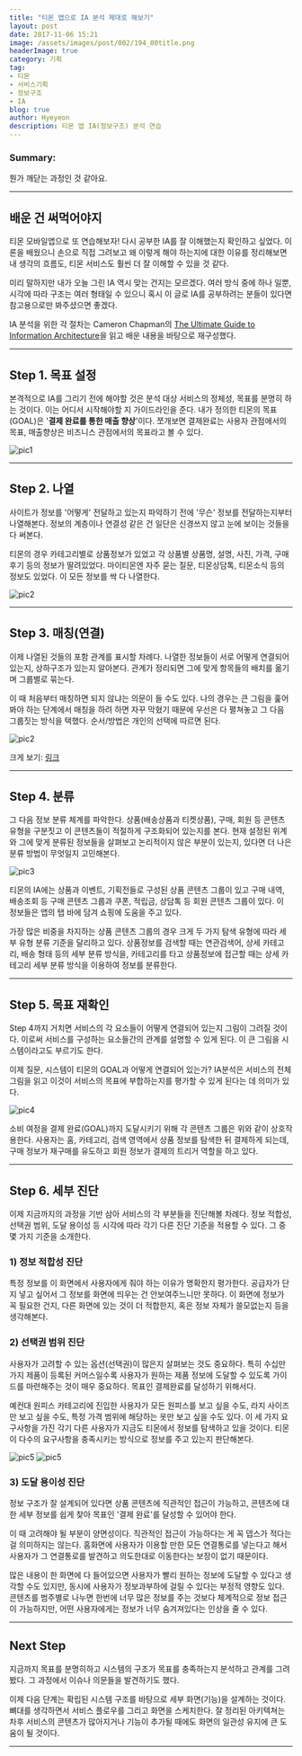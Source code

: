 ```yaml
---
title: "티몬 앱으로 IA 분석 제대로 해보기"
layout: post
date: 2017-11-06 15:21
image: /assets/images/post/002/194_00title.png
headerImage: true
category: 기획
tag:
- 티몬
- 서비스기획
- 정보구조
- IA
blog: true
author: Hyeyeon
description: 티몬 앱 IA(정보구조) 분석 연습
---
```


### Summary:

뭔가 깨닫는 과정인 것 같아요.

---

## 배운 건 써먹어야지

티몬 모바일앱으로 또 연습해보자! 다시 공부한 IA를 잘 이해했는지 확인하고 싶었다. 이론을 배웠으니 손으로 직접 그려보고 왜 이렇게 해야 하는지에 대한 이유를 정리해보면 내 생각의 흐름도, 티몬 서비스도 훨씬 더 잘 이해할 수 있을 것 같다.

미리 말하지만 내가 오늘 그린 IA 역시 맞는 건지는 모르겠다. 여러 방식 중에 하나 일뿐, 시각에 따라 구조는 여러 형태일 수 있으니 혹시 이 글로 IA를 공부하려는 분들이 있다면 참고용으로만 봐주셨으면 좋겠다.

IA 분석을 위한 각 절차는 Cameron Chapman의 [The Ultimate Guide to Information Architecture](https://www.webdesignerdepot.com/2015/02/the-ultimate-guide-to-information-architecture/)을 읽고 배운 내용을 바탕으로 재구성했다.

---

## Step 1. 목표 설정

본격적으로 IA를 그리기 전에 해야할 것은 분석 대상 서비스의 정체성, 목표를 분명히 하는 것이다. 이는 어디서 시작해야할 지 가이드라인을 준다. 내가 정의한 티몬의 목표(GOAL)은 '**결제 완료를 통한 매출 향상**'이다. 쪼개보면 결제완료는 사용자 관점에서의 목표, 매출향상은 비즈니스 관점에서의 목표라고 볼 수 있다.

![pic1](/assets/images/post/002/194_01.png)

---

## Step 2. 나열

사이트가 정보를 '어떻게' 전달하고 있는지 파악하기 전에 '무슨' 정보를 전달하는지부터 나열해본다. 정보의 계층이나 연결성 같은 건 일단은 신경쓰지 않고 눈에 보이는 것들을 다 써본다.

티몬의 경우 카테고리별로 상품정보가 있었고 각 상품별 상품명, 설명, 사진, 가격, 구매후기 등의 정보가 딸려있었다. 마이티몬엔 자주 묻는 질문, 티몬상담톡, 티몬소식 등의 정보도 있었다. 이 모든 정보를 싹 다 나열한다.

![pic2](/assets/images/post/002/194_02.png)

---

## Step 3. 매칭(연결)

이제 나열된 것들의 포함 관계를 표시할 차례다. 나열한 정보들이 서로 어떻게 연결되어 있는지, 상하구조가 있는지 알아본다. 관계가 정리되면 그에 맞게 항목들의 배치를 옮기며 그룹별로 묶는다.

이 때 처음부터 매칭하면 되지 않냐는 의문이 들 수도 있다. 나의 경우는 큰 그림을 훑어봐야 하는 단계에서 매칭을 하려 하면 자꾸 막혔기 때문에 우선은 다 펼쳐놓고 그 다음 그룹짓는 방식을 택했다. 순서/방법은 개인의 선택에 따르면 된다.

![pic2](/assets/images/post/002/194_07.png)


크게 보기: [링크](https://coggle.it/diagram/Wfx-bYJbsgABSec-/557d1fefde0695bc27bbc6b77dee936b6e48a0fb0230de70fa7d70a7b528b6a2)

---

## Step 4. 분류

그 다음 정보 분류 체계를 파악한다. 상품(배송상품과 티켓상품), 구매, 회원 등 콘텐츠 유형을 구분짓고 이 콘텐츠들이 적절하게 구조화되어 있는지를 본다. 현재 설정된 위계와 그에 맞게 분류된 정보들을 살펴보고 논리적이지 않은 부분이 있는지, 있다면 더 나은 분류 방법이 무엇일지 고민해본다.

![pic3](/assets/images/post/002/194_03.png)

티몬의 IA에는 상품과 이벤트, 기획전들로 구성된 상품 콘텐츠 그룹이 있고 구매 내역, 배송조회 등 구매 콘텐츠 그룹과 쿠폰, 적립금, 상담톡 등 회원 콘텐츠 그룹이 있다. 이 정보들은 앱의 탭 바에 담겨 쇼핑에 도움을 주고 있다.

가장 많은 비중을 차지하는 상품 콘텐츠 그룹의 경우 크게 두 가지 탐색 유형에 따라 세부 유형 분류 기준을 달리하고 있다. 상품정보를 검색할 때는 연관검색어, 상세 카테고리, 배송 형태 등의 세부 분류 방식을, 카테고리를 타고 상품정보에 접근할 때는 상세 카테고리 세부 분류 방식을 이용하여 정보를 분류한다.

---

## Step 5. 목표 재확인

Step 4까지 거치면 서비스의 각 요소들이 어떻게 연결되어 있는지 그림이 그려질 것이다. 이로써 서비스를 구성하는 요소들간의 관계를 설명할 수 있게 된다. 이 큰 그림을 시스템이라고도 부르기도 한다.

이제 질문, 시스템이 티몬의 GOAL과 어떻게 연결되어 있는가? IA분석은 서비스의 전체 그림을 읽고 이것이 서비스의 목표에 부합하는지를 평가할 수 있게 된다는 데 의미가 있다.

![pic4](/assets/images/post/002/194_04.png)

소비 여정을 결제 완료(GOAL)까지 도달시키기 위해 각 콘텐츠 그룹은 위와 같이 상호작용한다. 사용자는 홈, 카테고리, 검색 영역에서 상품 정보를 탐색한 뒤 결제하게 되는데, 구매 정보가 재구매를 유도하고 회원 정보가 결제의 트리거 역할을 하고 있다.

---

## Step 6. 세부 진단

이제 지금까지의 과정을 기반 삼아 서비스의 각 부분들을 진단해볼 차례다. 정보 적합성, 선택권 범위, 도달 용이성 등 시각에 따라 각기 다른 진단 기준을 적용할 수 있다. 그 중 몇 가지 기준을 소개한다.

### 1) 정보 적합성 진단

특정 정보를 이 화면에서 사용자에게 줘야 하는 이유가 명확한지 평가한다. 공급자가 단지 넣고 싶어서 그 정보를 화면에 띄우는 건 안보여주느니만 못하다. 이 화면에 정보가 꼭 필요한 건지, 다른 화면에 있는 것이 더 적합한지, 혹은 정보 자체가 쓸모없는지 등을 생각해본다.

### 2) 선택권 범위 진단

사용자가 고려할 수 있는 옵션(선택권)이 많은지 살펴보는 것도 중요하다. 특히 수십만 가지 제품이 등록된 커머스일수록 사용자가 원하는 제품 정보에 도달할 수 있도록 가이드를 마련해주는 것이 매우 중요하다. 목표인 결제완료를 달성하기 위해서다.

예컨대 원피스 카테고리에 진입한 사용자가 모든 원피스를 보고 싶을 수도, 라지 사이즈만 보고 싶을 수도, 특정 가격 범위에 해당하는 옷만 보고 싶을 수도 있다. 이 세 가지 요구사항을 가진 각기 다른 사용자가 지금도 티몬에서 정보를 탐색하고 있을 것이다. 티몬이 다수의 요구사항을 충족시키는 방식으로 정보를 주고 있는지 판단해본다.

![pic5](/assets/images/post/002/194_05.png)
![pic5](/assets/images/post/002/194_06.png)

### 3) 도달 용이성 진단

정보 구조가 잘 설계되어 있다면 상품 콘텐츠에 직관적인 접근이 가능하고, 콘텐츠에 대한 세부 정보를 쉽게 찾아 목표인 '결제 완료'를 달성할 수 있어야 한다.

이 때 고려해야 될 부분이 양면성이다. 직관적인 접근이 가능하다는 게 꼭 뎁스가 적다는 걸 의미하지는 않는다. 홈화면에 사용자가 이용할 만한 모든 연결통로를 넣는다고 해서 사용자가 그 연결통로를 발견하고 의도한대로 이동한다는 보장이 없기 때문이다.

많은 내용이 한 화면에 다 들어있으면 사용자가 빨리 원하는 정보에 도달할 수 있다고 생각할 수도 있지만, 동시에 사용자가 정보과부하에 걸릴 수 있다는 부정적 영향도 있다. 콘텐츠를 범주별로 나누면 한번에 너무 많은 정보를 주는 것보다 체계적으로 정보 접근이 가능하지만, 어떤 사용자에게는 정보가 너무 숨겨져있다는 인상을 줄 수 있다.

---

## Next Step

지금까지 목표를 분명히하고 시스템의 구조가 목표를 충족하는지 분석하고 관계를 그려봤다. 그 과정에서 이슈나 의문들을 발견하기도 했다.

이제 다음 단계는 확립된 시스템 구조를 바탕으로 세부 화면(기능)을 설계하는 것이다. 뼈대를 생각하면서 서비스 플로우를 그리고 화면을 스케치한다. 잘 정리된 아키텍쳐는 차후 서비스의 콘텐츠가 많아지거나 기능이 추가될 때에도 화면의 일관성 유지에 큰 도움이 될 것이다.

---
